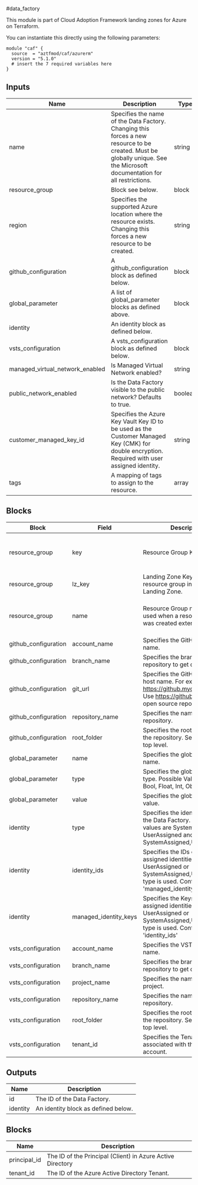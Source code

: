 #data_factory

This module is part of Cloud Adoption Framework landing zones for Azure on Terraform.

You can instantiate this directly using the following parameters:

```hcl
module "caf" {
  source  = "aztfmod/caf/azurerm"
  version = "5.1.0"
  # insert the 7 required variables here
}
```

## Inputs
| Name | Description | Type | Default | Required |
|------|-------------|------|---------|:--------:|
| name |Specifies the name of the Data Factory. Changing this forces a new resource to be created. Must be globally unique. See the Microsoft documentation for all restrictions.| string ||yes|
|resource_group |Block see below.| block ||yes|
|region |Specifies the supported Azure location where the resource exists. Changing this forces a new resource to be created.|  string  ||yes|
|github_configuration |A github_configuration block as defined below.| block ||no|
|global_parameter | A list of global_parameter blocks as defined above.| block ||no|
|identity | An identity block as defined below.|||no|
|vsts_configuration | A vsts_configuration block as defined below.| block ||no|
|managed_virtual_network_enabled | Is Managed Virtual Network enabled?| string ||no|
|public_network_enabled | Is the Data Factory visible to the public network? Defaults to true.| boolean | true |no|
|customer_managed_key_id | Specifies the Azure Key Vault Key ID to be used as the Customer Managed Key (CMK) for double encryption. Required with user assigned identity.| string ||no|
|tags | A mapping of tags to assign to the resource.| array ||no|

## Blocks
| Block | Field | Description | Type | Default | Required |
|-------|-------|-------------|------|---------|:--------:|
| resource_group | key | Resource Group Key. | string | |Required when 'name' not defined|
| resource_group | lz_key | Landing Zone Key for a resource group in a different Landing Zone. | string || no |
| resource_group | name | Resource Group name, to be used when a resource group was created externally. | string | | Required when 'key' is not defined. |
|github_configuration|account_name | Specifies the GitHub account name. | string | | yes |
|github_configuration|branch_name |Specifies the branch of the repository to get code from. | string | | yes |
|github_configuration|git_url | Specifies the GitHub Enterprise host name. For example: https://github.mydomain.com. Use https://github.com for open source repositories. | string | | yes |
|github_configuration|repository_name |Specifies the name of the git repository. | string | | yes |
|github_configuration|root_folder | Specifies the root folder within the repository. Set to / for the top level. | string |  | yes |
|global_parameter|name |  Specifies the global parameter name.| string | | yes |
|global_parameter|type |  Specifies the global parameter type. Possible Values are Array, Bool, Float, Int, Object or String. | string | | yes |
|global_parameter| value | Specifies the global parameter value. | string | | yes |
|identity|type |  Specifies the identity type of the Data Factory. Possible values are SystemAssigned, UserAssigned and SystemAssigned,UserAssigned. | string | | yes|
|identity| identity_ids | Specifies the IDs of user assigned identities. Required if UserAssigned or SystemAssigned,UserAssigned type is used. Conflicts with 'managed_identity_keys'| string | | no |
|identity| managed_identity_keys | Specifies the Keys of user assigned identities. Required if UserAssigned or SystemAssigned,UserAssigned type is used. Conflicts with 'identity_ids'| string | | no |
|vsts_configuration|account_name | Specifies the VSTS account name. | string | | yes |
|vsts_configuration| branch_name | Specifies the branch of the repository to get code from. | string | | yes |
|vsts_configuration|project_name | Specifies the name of the VSTS project. | string | | yes |
|vsts_configuration|repository_name | Specifies the name of the git repository. | string | | yes |
|vsts_configuration|root_folder | Specifies the root folder within the repository. Set to / for the top level.| string | | yes |
|vsts_configuration|tenant_id | Specifies the Tenant ID associated with the VSTS account. | string | | yes |

## Outputs
| Name | Description |
|------|-------------|
|id | The ID of the Data Factory.|
|identity | An identity block as defined below.|

## Blocks
| Name | Description |
|------|-------------|
|principal_id | The ID of the Principal (Client) in Azure Active Directory|
|tenant_id | The ID of the Azure Active Directory Tenant.|